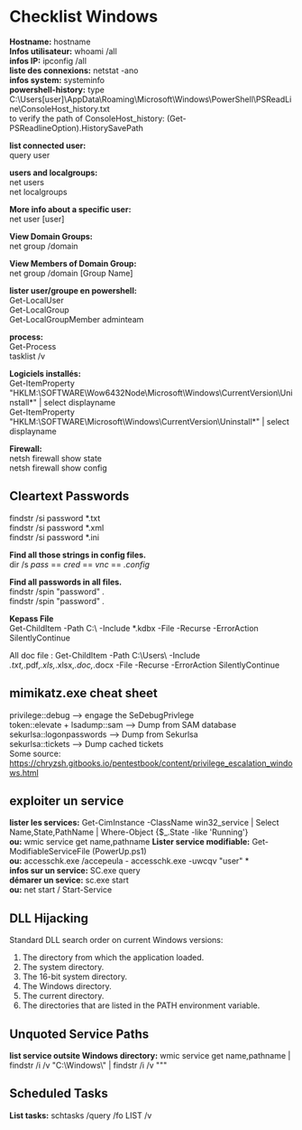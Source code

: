 # Checklist Windows
  
**Hostname:** hostname  
**Infos utilisateur:** whoami /all  
**infos IP:** ipconfig /all  
**liste des connexions:** netstat -ano  
**infos system:** systeminfo  
**powershell-history:** type C:\Users\[user]\AppData\Roaming\Microsoft\Windows\PowerShell\PSReadLine\ConsoleHost_history.txt  
to verify the path of ConsoleHost_history: (Get-PSReadlineOption).HistorySavePath  
  
**list connected user:**  
query user  
  
**users and localgroups:**  
net users  
net localgroups  

**More info about a specific user:**  
net user [user]  
  
**View Domain Groups:**  
net group /domain  
  
**View Members of Domain Group:**  
net group /domain [Group Name]  

**lister user/groupe en powershell:**  
Get-LocalUser  
Get-LocalGroup  
Get-LocalGroupMember adminteam  
  
**process:**  
Get-Process  
tasklist /v  
  
**Logiciels installés:**  
Get-ItemProperty "HKLM:\SOFTWARE\Wow6432Node\Microsoft\Windows\CurrentVersion\Uninstall\*" | select displayname  
Get-ItemProperty "HKLM:\SOFTWARE\Microsoft\Windows\CurrentVersion\Uninstall\*" | select displayname  
  
**Firewall:**  
netsh firewall show state  
netsh firewall show config  

## Cleartext Passwords  
findstr /si password *.txt  
findstr /si password *.xml  
findstr /si password *.ini  
  
**Find all those strings in config files.**  
dir /s *pass* == *cred* == *vnc* == *.config*  
  
**Find all passwords in all files.**  
findstr /spin "password" *.*  
findstr /spin "password" *.*  

**Kepass File**  
Get-ChildItem -Path C:\ -Include *.kdbx -File -Recurse -ErrorAction SilentlyContinue  
  
All doc file :
Get-ChildItem -Path C:\Users\ -Include *.txt,*.pdf,*.xls,*.xlsx,*.doc,*.docx -File -Recurse -ErrorAction SilentlyContinue

## mimikatz.exe cheat sheet
privilege::debug  -->  engage the SeDebugPrivlege  
token::elevate + lsadump::sam --> Dump from SAM database  
sekurlsa::logonpasswords --> Dump from Sekurlsa  
sekurlsa::tickets --> Dump cached tickets  
Some source: https://chryzsh.gitbooks.io/pentestbook/content/privilege_escalation_windows.html  

## exploiter un service
**lister les services:** Get-CimInstance -ClassName win32_service | Select Name,State,PathName | Where-Object {$_.State -like 'Running'}  
**ou:** wmic service get name,pathname
**Lister service modifiable:** Get-ModifiableServiceFile (PowerUp.ps1)  
**ou:** accesschk.exe /accepeula - accesschk.exe -uwcqv "user" *  
**infos sur un service:** SC.exe query <service>  
**démarer un sevice:** sc.exe start <service>  
**ou:** net start <service> / Start-Service <service>   
  
## DLL Hijacking 
Standard DLL search order on current Windows versions: 
1. The directory from which the application loaded.
2. The system directory.
3. The 16-bit system directory.
4. The Windows directory.
5. The current directory.
6. The directories that are listed in the PATH environment variable.

## Unquoted Service Paths
**list service outsite Windows directory:** wmic service get name,pathname |  findstr /i /v "C:\Windows\\" | findstr /i /v """  

## Scheduled Tasks
**List tasks:** schtasks /query /fo LIST /v  
